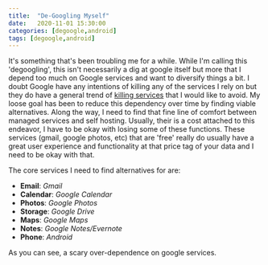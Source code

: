 ```yaml
---
title:  "De-Googling Myself"
date:   2020-11-01 15:30:00
categories: [degoogle,android]
tags: [degoogle,android]
---
```

It's something that's been troubling me for a while.  While I'm calling this 'degoogling', this isn't necessarily a dig at google itself but more that I depend too much on Google services and want to diversify things a bit.  I doubt Google have any intentions of killing any of the services I rely on but they do have a general trend of [killing services](https://killedbygoogle.com/) that I would like to avoid.   My loose goal has been to reduce this dependency over time by finding viable alternatives.  Along the way, I need to find that fine line of comfort between managed services and self hosting.  Usually, their is a cost attached to this endeavor, I have to be okay with losing some of these functions.  These services (gmail, google photos, etc) that are 'free' really do usually have a great user experience and functionality at that price tag of your data and I need to be okay with that.

The core services I need to find alternatives for are:
- **Email**: *Gmail*
- **Calendar**: *Google Calendar*
- **Photos**: *Google Photos*
- **Storage**: *Google Drive*
- **Maps**: *Google Maps*
- **Notes**: *Google Notes/Evernote*
- **Phone**: *Android*

As you can see, a scary over-dependence on google services.
